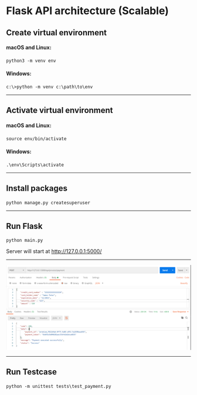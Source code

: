 # Flask API architecture (Scalable)

## Create virtual environment
#### macOS and Linux:
```
python3 -m venv env
```
#### Windows:
```
c:\>python -m venv c:\path\to\env
```
----------------
## Activate virtual environment
#### macOS and Linux:
```
source env/bin/activate
```
#### Windows:
```
.\env\Scripts\activate
```
-----

## Install packages
```
python manage.py createsuperuser
```
------------

## Run Flask
```
python main.py
```
Server will start at  http://127.0.0.1:5000/ 

-----------
![img.png](img.png)

-------------
## Run Testcase
```
python -m unittest tests\test_payment.py
```
